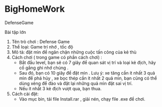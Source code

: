 # BigHomeWork
DefenseGame

Bài tập lớn 

1. Tên trò chơi : Defense Game 
2. Thể loại: Game trí nhớ , tốc độ 
3. Mô tả: đặt mìn để ngăn chặn những cuộc tấn công của kẻ thù 
4. Cách chơi ( trong game có phần cách chơi) : 
    - Bắt đầu level, bạn sẽ có 7 giây để quan sát vị trí và loại kẻ địch, hãy cố gắng ghi nhớ chúng .
    - Sau đó, bạn có 10 giây để đặt mìn . Lưu ý: xe tăng cần ít nhất 3 quả mìn để phá hủy , 
        xe bọc thép cần ít nhất 2 quả mìn, bạn cũng có thể dùng xẻng để đào và đặt lại những quả mìn đặt sai vị trí.
    - Nếu ít nhất 3 kẻ địch vượt qua, bạn thua.
5. Cách cài đặt:
   - Vào mục bin, tải file Install.rar , giải nén, chạy file .exe để chơi.
